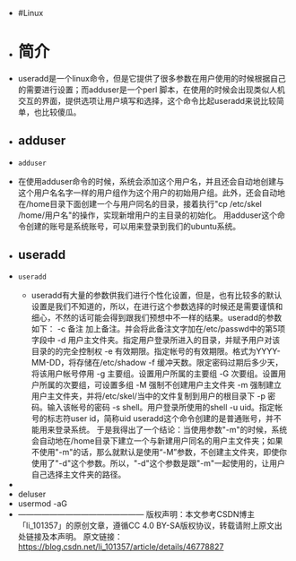 - #Linux
- # 简介
- useradd是一个linux命令，但是它提供了很多参数在用户使用的时候根据自己的需要进行设置；而adduser是一个perl 脚本，在使用的时候会出现类似人机交互的界面，提供选项让用户填写和选择，这个命令比起useradd来说比较简单，也比较傻瓜。
- ## adduser
- ```bash
  adduser
  ```
- 在使用adduser命令的时候，系统会添加这个用户名，并且还会自动地创建与这个用户名名字一样的用户组作为这个用户的初始用户组。此外，还会自动地在/home目录下面创建一个与用户同名的目录，接着执行"cp /etc/skel  /home/用户名"的操作，实现新增用户的主目录的初始化。
  用adduser这个命令创建的账号是系统账号，可以用来登录到我们的ubuntu系统。
- ## useradd
- ```bash
  useradd
  ```
	- useradd有大量的参数供我们进行个性化设置，但是，也有比较多的默认设置是我们不知道的，所以，在进行这个参数选择的时候还是需要谨慎和细心，不然的话可能会得到跟我们预想中不一样的结果。useradd的参数如下：
	          -c 备注 加上备注。并会将此备注文字加在/etc/passwd中的第5项字段中
	          -d 用户主文件夹。指定用户登录所进入的目录，并赋予用户对该目录的的完全控制权
	          -e 有效期限。指定帐号的有效期限。格式为YYYY-MM-DD，将存储在/etc/shadow
	          -f 缓冲天数。限定密码过期后多少天，将该用户帐号停用
	          -g 主要组。设置用户所属的主要组
	          -G 次要组。设置用户所属的次要组，可设置多组
	          -M 强制不创建用户主文件夹
	         -m 强制建立用户主文件夹，并将/etc/skel/当中的文件复制到用户的根目录下
	          -p 密码。输入该帐号的密码
	          -s shell。用户登录所使用的shell
	          -u uid。指定帐号的标志符user id，简称uid
	  useradd这个命令创建的是普通账号，并不能用来登录系统。
	  于是我得出了一个结论：当使用参数"-m"的时候，系统会自动地在/home目录下建立一个与新建用户同名的用户主文件夹；如果不使用"-m"的话，那么就默认是使用“-M”参数，不创建主文件夹，即使你使用了"-d"这个参数。所以，"-d"这个参数是跟"-m"一起使用的，让用户自己选择主文件夹的路径。
-
- deluser
- usermod -aG
- ————————————————
  版权声明：本文参考CSDN博主「li_101357」的原创文章，遵循CC 4.0 BY-SA版权协议，转载请附上原文出处链接及本声明。
  原文链接：https://blog.csdn.net/li_101357/article/details/46778827